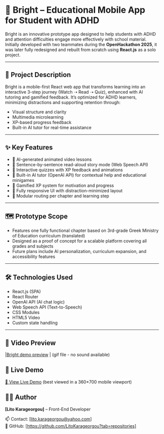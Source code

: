 # 🌟 Bright – Educational Mobile App for Student with ADHD

Bright is an innovative prototype app designed to help students with ADHD and attention difficulties engage more effectively with school material. Initially developed with two teammates during the **OpenHackathon 2025**, it was later fully redesigned and rebuilt from scratch using **React.js** as a solo project.

---

## 🎯 Project Description

Bright is a mobile-first React web app that transforms learning into an interactive 3-step journey (Watch ➝ Read ➝ Quiz), enhanced with AI tutoring and gamified feedback. It’s optimized for ADHD learners, minimizing distractions and supporting retention through:

- Visual structure and clarity
- Multimedia microlearning
- XP-based progress feedback
- Built-in AI tutor for real-time assistance

---

## ✨ Key Features

- 🎥 AI-generated animated video lessons
- 🧠 Sentence-by-sentence read-aloud story mode (Web Speech API)
- 🧩 Interactive quizzes with XP feedback and animations
- 🤖 Built-in AI tutor (OpenAI API) for contextual help and educational minigames
- 🎯 Gamified XP system for motivation and progress
- 📱 Fully responsive UI with distraction-minimized layout
- 🔁 Modular routing per chapter and learning step

---

## 🗺️ Prototype Scope

- Features one fully functional chapter based on 3rd-grade Greek Ministry of Education curriculum (translated)
- Designed as a proof of concept for a scalable platform covering all grades and subjects
- Future plans include AI personalization, curriculum expansion, and accessibility features

---

## 🛠️ Technologies Used

- React.js (SPA)
- React Router
- OpenAI API (AI chat logic)
- Web Speech API (Text-to-Speech)
- CSS Modules
- HTML5 Video
- Custom state handling

---

## 🎥 Video Preview

|[Bright demo preview](./assets/bright-demo.gif) | (gif file - no sound available)

## 🚀 Live Demo

[🔗 View Live Demo](https://bright-education.netlify.app/) (best viewed in a 360×700 mobile viewport)

## 👩‍💻 Author

**[Lito Karageorgou]** – Front-End Developer 

📫 Contact: [lito.karageorgou@yahoo.com]  
🔗 GitHub: [https://github.com/LitoKarageorgou?tab=repositories]



